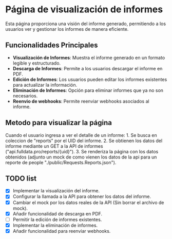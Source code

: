 # Página de visualización de informes

Esta página proporciona una visión del informe generado, permitiendo a los usuarios ver y gestionar los informes de manera eficiente.

## Funcionalidades Principales

- **Visualización de Informes**: Muestra el informe generado en un formato legible y estructurado.
- **Descarga de Informes**: Permite a los usuarios descargar el informe en PDF.
- **Edición de Informes**: Los usuarios pueden editar los informes existentes para actualizar la información.
- **Eliminación de Informes**: Opción para eliminar informes que ya no son necesarios.
- **Reenvio de webhooks**: Permite reenviar webhooks asociados al informe.

## Metodo para visualizar la página

Cuando el usuario ingresa a ver el detalle de un informe:
    1. Se busca en coleccion de "reports" por el UID del informe.
    2. Se obtienen los datos del informe mediante un GET a la API de informes ("api.fulldata.pro/reports/{uid}").
    3. Se renderiza la página con los datos obtenidos (adjunto un mock de como vienen los datos de la api para un reporte de people "./public/Requests.Reports.json").

## TODO list

- [x] Implementar la visualización del informe.
- [x] Configurar la llamada a la API para obtener los datos del informe.
- [x] Cambiar el mock por los datos reales de la API (Sin borrar el archivo de mock).
- [x] Añadir funcionalidad de descarga en PDF.
- [ ] Permitir la edición de informes existentes.
- [x] Implementar la eliminación de informes.
- [x] Añadir funcionalidad para reenviar webhooks.

